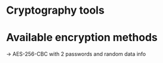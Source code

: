 # Cryptography tools

# Available encryption methods
-> AES-256-CBC with 2 passwords and random data info
